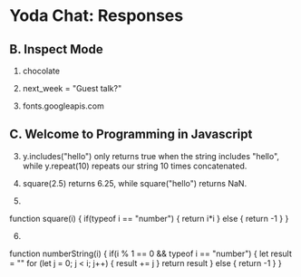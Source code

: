 Yoda Chat: Responses
================

B. Inspect Mode
---------------
1) chocolate

2) next_week = "Guest talk?"

3) fonts.googleapis.com

C. Welcome to Programming in Javascript
---------------------------------------
3) y.includes("hello") only returns true when the string includes "hello", while y.repeat(10) repeats our string 10 times concatenated.

4) square(2.5) returns 6.25, while square("hello") returns NaN.

5)
function square(i) {
  if(typeof i == "number") {
    return i*i
    } else {
      return -1
      }
}

6)
function numberString(i) {
  if(i % 1 == 0 && typeof i == "number") {
    let result = ""
    for (let j = 0; j < i; j++) {
        result += j
    }
    return result
  }
  else {
    return -1
  }
}

